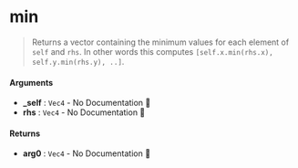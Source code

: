 # min

>  Returns a vector containing the minimum values for each element of `self` and `rhs`.
>  In other words this computes `[self.x.min(rhs.x), self.y.min(rhs.y), ..]`.

#### Arguments

- **\_self** : `Vec4` \- No Documentation 🚧
- **rhs** : `Vec4` \- No Documentation 🚧

#### Returns

- **arg0** : `Vec4` \- No Documentation 🚧